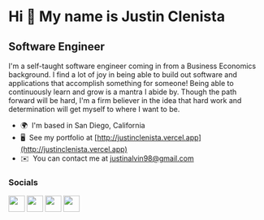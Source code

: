 Hi 👋 My name is Justin Clenista
================================

Software Engineer
-----------------

I'm a self-taught software engineer coming in from a Business Economics background. I find a lot of joy in being able to build out software and applications that accomplish something for someone! Being able to continuously learn and grow is a mantra I abide by. Though the path forward will be hard, I'm a firm believer in the idea that hard work and determination will get myself to where I want to be.

* 🌍  I'm based in San Diego, California
* 🖥️  See my portfolio at [http://justinclenista.vercel.app](http://justinclenista.vercel.app)
* ✉️  You can contact me at [justinalvin98@gmail.com](mailto:justinalvin98@gmail.com)


### Socials

<p align="left"> <a href="https://www.dev.to/heyoitsjuice" target="_blank" rel="noreferrer"><img src="https://raw.githubusercontent.com/danielcranney/readme-generator/main/public/icons/socials/devdotto.svg" width="32" height="32" /></a> <a href="https://www.github.com/heyoitsjuice" target="_blank" rel="noreferrer"><img src="https://raw.githubusercontent.com/danielcranney/readme-generator/main/public/icons/socials/github.svg" width="32" height="32" /></a> <a href="https://www.linkedin.com/in/justin-clenista" target="_blank" rel="noreferrer"><img src="https://raw.githubusercontent.com/danielcranney/readme-generator/main/public/icons/socials/linkedin.svg" width="32" height="32" /></a> <a href="https://www.twitter.com/justinclenista" target="_blank" rel="noreferrer"><img src="https://raw.githubusercontent.com/danielcranney/readme-generator/main/public/icons/socials/twitter.svg" width="32" height="32" /></a></p>

<!-- ### Badges

<a href="https://github.com/heyoitsjuice" align="left"><img src="https://github-readme-stats.vercel.app/api/top-langs/?username=heyoitsjuice&langs_count=10&title_color=0891b2&text_color=ffffff&icon_color=0891b2&bg_color=1c1917&hide_border=true&locale=en&custom_title=Top%20%Languages" alt="Top Languages" /></a> -->
